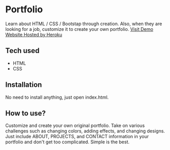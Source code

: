 # Portfolio

Learn about HTML / CSS / Bootstap through creation. Also, when they are looking for a job, customize it to create your own portfolio.
[Visit Demo Website Hosted by Heroku](https://portfolio-dinesh-kc.herokuapp.com)

## Tech used

- HTML
- CSS

## Installation

No need to install anything, just open index.html.

## How to use?

Customize and create your own original portfolio. Take on various challenges such as changing colors, adding effects, and changing designs. Just include ABOUT, PROJECTS, and CONTACT information in your portfolio and don't get too complicated. Simple is the best.
